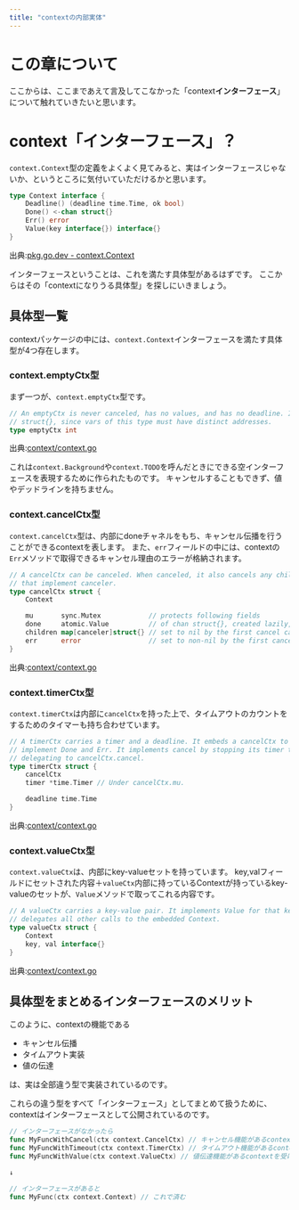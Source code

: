 ```yaml
---
title: "contextの内部実体"
---
```

# この章について
ここからは、ここまであえて言及してこなかった「context**インターフェース**」について触れていきたいと思います。

# context「インターフェース」？
`context.Context`型の定義をよくよく見てみると、実はインターフェースじゃないか、というところに気付いていただけるかと思います。
```go
type Context interface {
	Deadline() (deadline time.Time, ok bool)
	Done() <-chan struct{}
	Err() error
	Value(key interface{}) interface{}
}
```
出典:[pkg.go.dev - context.Context](https://pkg.go.dev/context#Context)

インターフェースということは、これを満たす具体型があるはずです。
ここからはその「contextになりうる具体型」を探しにいきましょう。

## 具体型一覧
contextパッケージの中には、`context.Context`インターフェースを満たす具体型が4つ存在します。

### context.emptyCtx型
まず一つが、`context.emptyCtx`型です。
```go
// An emptyCtx is never canceled, has no values, and has no deadline. It is not
// struct{}, since vars of this type must have distinct addresses.
type emptyCtx int
```
出典:[context/context.go](https://github.com/golang/go/blob/master/src/context/context.go#L169-L171)

これは`context.Background`や`context.TODO`を呼んだときにできる空インターフェースを表現するために作られたものです。
キャンセルすることもできず、値やデッドラインを持ちません。

### context.cancelCtx型
`context.cancelCtx`型は、内部にdoneチャネルをもち、キャンセル伝播を行うことができるcontextを表します。
また、`err`フィールドの中には、contextの`Err`メソッドで取得できるキャンセル理由のエラーが格納されます。
```go
// A cancelCtx can be canceled. When canceled, it also cancels any children
// that implement canceler.
type cancelCtx struct {
	Context

	mu       sync.Mutex            // protects following fields
	done     atomic.Value          // of chan struct{}, created lazily, closed by first cancel call
	children map[canceler]struct{} // set to nil by the first cancel call
	err      error                 // set to non-nil by the first cancel call
}
```
出典:[context/context.go](https://github.com/golang/go/blob/master/src/context/context.go#L340-L349)

### context.timerCtx型
`context.timerCtx`は内部に`cancelCtx`を持った上で、タイムアウトのカウントをするためのタイマーも持ち合わせています。
```go
// A timerCtx carries a timer and a deadline. It embeds a cancelCtx to
// implement Done and Err. It implements cancel by stopping its timer then
// delegating to cancelCtx.cancel.
type timerCtx struct {
	cancelCtx
	timer *time.Timer // Under cancelCtx.mu.

	deadline time.Time
}
```
出典:[context/context.go](https://github.com/golang/go/blob/master/src/context/context.go#L462-L470)

### context.valueCtx型
`context.valueCtx`は、内部にkey-valueセットを持っています。
key,valフィールドにセットされた内容＋`valueCtx`内部に持っているContextが持っているkey-valueのセットが、`Value`メソッドで取ってこれる内容です。
```go
// A valueCtx carries a key-value pair. It implements Value for that key and
// delegates all other calls to the embedded Context.
type valueCtx struct {
	Context
	key, val interface{}
}
```
出典:[context/context.go](https://github.com/golang/go/blob/master/src/context/context.go#L536-L541)

## 具体型をまとめるインターフェースのメリット
このように、contextの機能である
- キャンセル伝播
- タイムアウト実装
- 値の伝達

は、実は全部違う型で実装されているのです。

これらの違う型をすべて「インターフェース」としてまとめて扱うために、contextはインターフェースとして公開されているのです。
```go
// インターフェースがなかったら
func MyFuncWithCancel(ctx context.CancelCtx) // キャンセル機能があるcontextを受け取る場合
func MyFuncWithTimeout(ctx context.TimerCtx) // タイムアウト機能があるcontextを受け取る場合
func MyFuncWithValue(ctx context.ValueCtx) // 値伝達機能があるcontextを受け取る場合

↓

// インターフェースがあると
func MyFunc(ctx context.Context) // これで済む
```